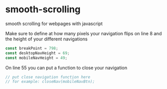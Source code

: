 # smooth-scrolling
smooth scrolling for webpages with javascript

Make sure to define at how many pixels your navigation flips on line 8 and the height of your different navigations
```javascript
const breakPoint = 798;
const desktopNavHeight = 69;
const mobileNavHeight = 49;
```

On line 55 you can put a function to close your navigation
```javascript
// put close navigation function here
// for example: closeNav(mobileNavBtn);
```
